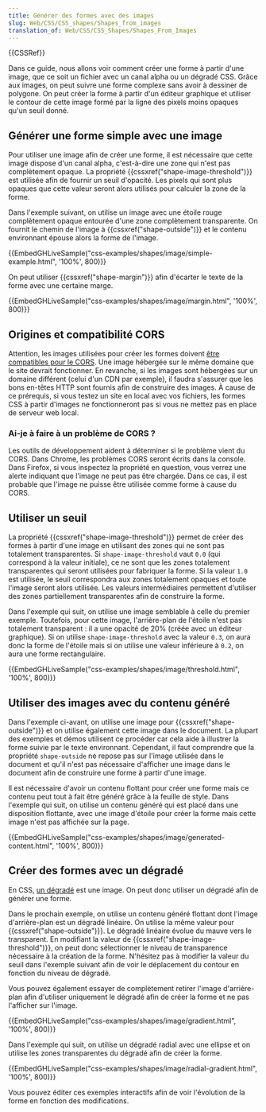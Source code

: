 ```yaml
---
title: Générer des formes avec des images
slug: Web/CSS/CSS_shapes/Shapes_from_images
translation_of: Web/CSS/CSS_Shapes/Shapes_From_Images
---
```


{{CSSRef}}

Dans ce guide, nous allons voir comment créer une forme à partir d'une image, que ce soit un fichier avec un canal alpha ou un dégradé CSS. Grâce aux images, on peut suivre une forme complexe sans avoir à dessiner de polygone. On peut créer la forme à partir d'un éditeur graphique et utiliser le contour de cette image formé par la ligne des pixels moins opaques qu'un seuil donné.

## Générer une forme simple avec une image

Pour utiliser une image afin de créer une forme, il est nécessaire que cette image dispose d'un canal alpha, c'est-à-dire une zone qui n'est pas complètement opaque. La propriété {{cssxref("shape-image-threshold")}} est utilisée afin de fournir un seuil d'opacité. Les pixels qui sont plus opaques que cette valeur seront alors utilisés pour calculer la zone de la forme.

Dans l'exemple suivant, on utilise un image avec une étoile rouge complètement opaque entourée d'une zone complètement transparente. On fournit le chemin de l'image à {{cssxref("shape-outside")}} et le contenu environnant épouse alors la forme de l'image.

{{EmbedGHLiveSample("css-examples/shapes/image/simple-example.html", '100%', 800)}}

On peut utiliser {{cssxref("shape-margin")}} afin d'écarter le texte de la forme avec une certaine marge.

{{EmbedGHLiveSample("css-examples/shapes/image/margin.html", '100%', 800)}}

## Origines et compatibilité CORS

Attention, les images utilisées pour créer les formes doivent [être compatibles pour le CORS](/fr/docs/Web/HTTP/CORS). Une image hébergée sur le même domaine que le site devrait fonctionner. En revanche, si les images sont hébergées sur un domaine différent (celui d'un CDN par exemple), il faudra s'assurer que les bons en-têtes HTTP sont fournis afin de construire des images. À cause de ce prérequis, si vous testez un site en local avec vos fichiers, les formes CSS à partir d'images ne fonctionneront pas si vous ne mettez pas en place de serveur web local.

### Ai-je à faire à un problème de CORS ?

Les outils de développement aident à déterminer si le problème vient du CORS. Dans Chrome, les problèmes CORS seront écrits dans la console. Dans Firefox, si vous inspectez la propriété en question, vous verrez une alerte indiquant que l'image ne peut pas être chargée. Dans ce cas, il est probable que l'image ne puisse être utilisée comme forme à cause du CORS.

## Utiliser un seuil

La propriété {{cssxref("shape-image-threshold")}} permet de créer des formes à partir d'une image en utilisant des zones qui ne sont pas totalement transparentes. Si `shape-image-threshold` vaut `0.0` (qui correspond à la valeur initiale), ce ne sont que les zones totalement transparentes qui seront utilisées pour fabriquer la forme. Si la valeur `1.0` est utilisée, le seuil correspondra aux zones totalement opaques et toute l'image seront alors utilisée. Les valeurs intermédiaires permettent d'utiliser des zones partiellement transparentes afin de construire la forme.

Dans l'exemple qui suit, on utilise une image semblable à celle du premier exemple. Toutefois, pour cette image, l'arrière-plan de l'étoile n'est pas totalement transparent : il a une opacité de 20% (créée avec un éditeur graphique). Si on utilise `shape-image-threshold` avec la valeur `0.3`, on aura donc la forme de l'étoile mais si on utilise une valeur inférieure à `0.2`, on aura une forme rectangulaire.

{{EmbedGHLiveSample("css-examples/shapes/image/threshold.html", '100%', 800)}}

## Utiliser des images avec du contenu généré

Dans l'exemple ci-avant, on utilise une image pour {{cssxref("shape-outside")}} et on utilise également cette image dans le document. La plupart des exemples et démos utilisent ce procéder car cela aide à illustrer la forme suivie par le texte environnant. Cependant, il faut comprendre que la propriété `shape-outside` ne repose pas sur l'image utilisée dans le document et qu'il n'est pas nécessaire d'afficher une image dans le document afin de construire une forme à partir d'une image.

Il est nécessaire d'avoir un contenu flottant pour créer une forme mais ce contenu peut tout à fait être généré grâce à la feuille de style. Dans l'exemple qui suit, on utilise un contenu généré qui est placé dans une disposition flottante, avec une image d'étoile pour créer la forme mais cette image n'est pas affichée sur la page.

{{EmbedGHLiveSample("css-examples/shapes/image/generated-content.html", '100%', 800)}}

## Créer des formes avec un dégradé

En CSS, [un dégradé](/fr/docs/Web/CSS/Utilisation_de_dégradés_CSS) est une image. On peut donc utiliser un dégradé afin de générer une forme.

Dans le prochain exemple, on utilise un contenu généré flottant dont l'image d'arrière-plan est un dégradé linéaire. On utilise la même valeur pour {{cssxref("shape-outside")}}. Le dégradé linéaire évolue du mauve vers le transparent. En modifiant la valeur de {{cssxref("shape-image-threshold")}}, on peut donc sélectionner le niveau de transparence nécessaire à la création de la forme. N'hésitez pas à modifier la valeur du seuil dans l'exemple suivant afin de voir le déplacement du contour en fonction du niveau de dégradé.

Vous pouvez également essayer de complètement retirer l'image d'arrière-plan afin d'utiliser uniquement le dégradé afin de créer la forme et ne pas l'afficher sur l'image.

{{EmbedGHLiveSample("css-examples/shapes/image/gradient.html", '100%', 800)}}

Dans l'exemple qui suit, on utilise un dégradé radial avec une ellipse et on utilise les zones transparentes du dégradé afin de créer la forme.

{{EmbedGHLiveSample("css-examples/shapes/image/radial-gradient.html", '100%', 800)}}

Vous pouvez éditer ces exemples interactifs afin de voir l'évolution de la forme en fonction des modifications.
